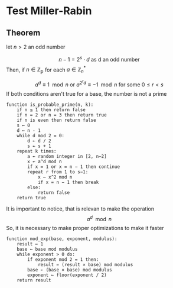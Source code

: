 # Test Miller-Rabin

## Theorem

let $n>2$ an odd number

$$n-1=2^s\cdot d\text{ as d an odd number}$$
Then, if $n \in \mathbb{Z_p}$ for each $a \in \mathbb{Z}^*_n$  

$$ a^d\equiv 1 \mod n \text{ or } a^{2^rd}\equiv -1 \mod n \text{ for some } 0\leq r<s$$
If both conditions aren't true for a base, the number is not a prime 
```pseudo 
function is_probable_prime(n, k):
    if n ≤ 1 then return false
    if n = 2 or n = 3 then return true
    if n is even then return false
    s ← 0
    d ← n - 1
    while d mod 2 = 0:
        d ← d / 2
        s ← s + 1
    repeat k times:
        a ← random integer in [2, n−2]
        x ← a^d mod n
        if x = 1 or x = n − 1 then continue
        repeat r from 1 to s−1:
            x ← x^2 mod n
            if x = n − 1 then break
        else:
            return false 
    return true 
```

It is important to notice, that is relevan to make the operation 
$$a^d \mod n$$
So, it is necessary to make proper optimizations to make it faster

```Pseudo
function mod_exp(base, exponent, modulus):
    result ← 1
    base ← base mod modulus
    while exponent > 0 do:
        if exponent mod 2 = 1 then:
            result ← (result × base) mod modulus  
        base ← (base × base) mod modulus          
        exponent ← floor(exponent / 2)            
    return result
```